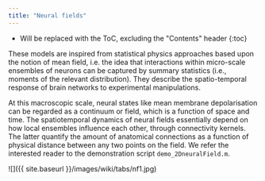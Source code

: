 ```yaml
---
title: "Neural fields"
---
```

* Will be replaced with the ToC, excluding the "Contents" header
{:toc}

These models are inspired from statistical physics approaches based upon the notion of mean field, i.e. the idea that interactions within micro-scale ensembles of neurons can be captured by summary statistics (i.e., moments of the relevant distribution). They describe the spatio-temporal response of brain networks to experimental manipulations.

At this macroscopic scale, neural states like mean membrane depolarisation can be regarded as a continuum or field, which is a function of space and time. The spatiotemporal dynamics of neural fields essentially depend on how local ensembles influence each other, through connectivity kernels. The latter quantify the amount of anatomical connections as a function of physical distance between any two points on the field. We refer the interested reader to the demonstration script `demo_2DneuralField.m`.

![]({{ site.baseurl }}/images/wiki/tabs/nf1.jpg)
